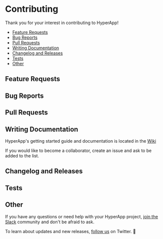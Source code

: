 # Contributing

Thank you for your interest in contributing to HyperApp!

* [Feature Requests](##feature-requests)
* [Bug Reports](#bug-reports)
* [Pull Requests](#pull-requests)
* [Writing Documentation](#writing-documentation)
* [Changelog and Releases](#changelog-and-releases)
* [Tests](#tests)
* [Other](#other)


## Feature Requests
## Bug Reports
## Pull Requests
## Writing Documentation

HyperApp's getting started guide and documentation is located in the [Wiki](/wiki)



If you would like to become a collaborator, create an issue and ask to be added to the list.

## Changelog and Releases
## Tests

## Other

If you have any questions or need help with your HyperApp project, [join the Slack](https://hyperappjs.herokuapp.com/) community and don't be afraid to ask.

To learn about updates and new releases, [follow us](https://twitter.com/hyperappjs) on Twitter. 👋
